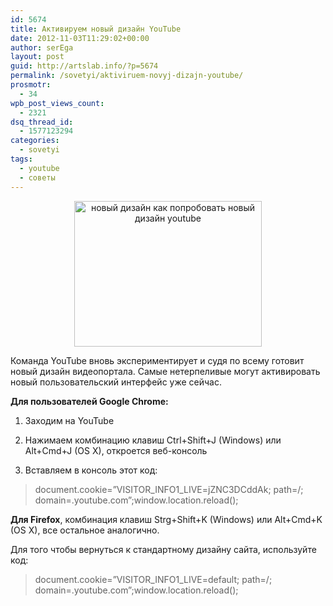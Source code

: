 ```yaml
---
id: 5674
title: Активируем новый дизайн YouTube
date: 2012-11-03T11:29:02+00:00
author: serEga
layout: post
guid: http://artslab.info/?p=5674
permalink: /sovetyi/aktiviruem-novyj-dizajn-youtube/
prosmotr:
  - 34
wpb_post_views_count:
  - 2321
dsq_thread_id:
  - 1577123294
categories:
  - sovetyi
tags:
  - youtube
  - советы
---
```

<center>
  <a href="http://googledrive.com/host/0B9lHVSSSdxdxd0hjdUdmRzY3Tjg/youtube_novii_dizain.png"><img src="http://googledrive.com/host/0B9lHVSSSdxdxd0hjdUdmRzY3Tjg/youtube_novii_dizain-300x233.png" alt="новый дизайн как попробовать новый дизайн youtube" title="youtube_novii_dizain" width="300" height="233" class="aligncenter size-medium wp-image-5675" srcset="http://googledrive.com/host/0B9lHVSSSdxdxd0hjdUdmRzY3Tjg/youtube_novii_dizain-300x233.png 300w, http://googledrive.com/host/0B9lHVSSSdxdxd0hjdUdmRzY3Tjg/youtube_novii_dizain-1024x796.png 1024w, http://googledrive.com/host/0B9lHVSSSdxdxd0hjdUdmRzY3Tjg/youtube_novii_dizain.png 1149w" sizes="(max-width: 300px) 100vw, 300px" /></a>
</center>

Команда YouTube вновь экспериментирует и судя по всему готовит новый дизайн видеопортала. Самые нетерпеливые могут активировать новый пользовательский интерфейс уже сейчас.

**Для пользователей Google Chrome:**

1. Заходим на YouTube

2. Нажимаем комбинацию клавиш Ctrl+Shift+J (Windows) или Alt+Cmd+J (OS X), откроется веб-консоль

3. Вставляем в консоль этот код:

> document.cookie=&#8221;VISITOR\_INFO1\_LIVE=jZNC3DCddAk; path=/; domain=.youtube.com&#8221;;window.location.reload();

**Для Firefox**, комбинация клавиш Strg+Shift+K (Windows) или Alt+Cmd+K (OS X), все остальное аналогично.

Для того чтобы вернуться к стандартному дизайну сайта, используйте код:

> document.cookie=&#8221;VISITOR\_INFO1\_LIVE=default; path=/; domain=.youtube.com&#8221;;window.location.reload();